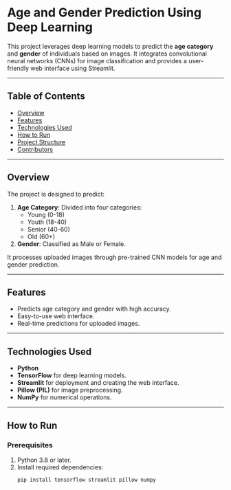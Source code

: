 # Age and Gender Prediction Using Deep Learning

This project leverages deep learning models to predict the **age category** and **gender** of individuals based on images. It integrates convolutional neural networks (CNNs) for image classification and provides a user-friendly web interface using Streamlit.

---

## Table of Contents
- [Overview](#overview)
- [Features](#features)
- [Technologies Used](#technologies-used)
- [How to Run](#how-to-run)
- [Project Structure](#project-structure)
- [Contributors](#contributors)

---

## Overview
The project is designed to predict:
1. **Age Category**: Divided into four categories:
   - Young (0-18)
   - Youth (18-40)
   - Senior (40-60)
   - Old (60+)
2. **Gender**: Classified as Male or Female.

It processes uploaded images through pre-trained CNN models for age and gender prediction.

---

## Features
- Predicts age category and gender with high accuracy.
- Easy-to-use web interface.
- Real-time predictions for uploaded images.

---

## Technologies Used
- **Python**
- **TensorFlow** for deep learning models.
- **Streamlit** for deployment and creating the web interface.
- **Pillow (PIL)** for image preprocessing.
- **NumPy** for numerical operations.

---

## How to Run
### Prerequisites
1. Python 3.8 or later.
2. Install required dependencies:
   ```bash
   pip install tensorflow streamlit pillow numpy

